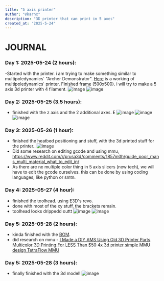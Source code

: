 ```yaml
---
title: "5 axis printer"
author: "@karnx"
description: "3D printer that can print in 5 axes"
created_at: "2025-5-24"
---
```

# JOURNAL

### Day 1: 2025-05-24 (2 hours):
-Started with the printer. i am trying to make something similar to multipoledynamics' "Archer Demonstrator". [Here](https://youtu.be/B9sdrezl6AU?si=WmDl--JQkKZQOYiN) is a working of multipoledynamics' printer. Finished frame (500x500). i will try to make a 5 axis 3d printer with 4 filament.
![image](https://github.com/user-attachments/assets/60352d2e-3c99-4d12-8803-f9ec46b700e5)
![image](https://github.com/user-attachments/assets/f7de94a0-ff6d-4f99-bab3-dcaa1cd7a709)


### Day 2: 2025-05-25 (3.5 hours):
- finished with the z axis and the 2 additional axes. E
![image](https://github.com/user-attachments/assets/15651939-7101-4acf-a70d-8ebe651309fc)
![image](https://github.com/user-attachments/assets/2de9e6f3-ca52-4ecc-bf87-968db99187a4)
![image](https://github.com/user-attachments/assets/4e1dfa98-a3ee-4dd5-bae4-c7e7d97472a2)


### Day 3: 2025-05-26 (1 hour):
- finished the heatbed positioning and stuff, with the 3d printed stuff for the printer..
![image](https://github.com/user-attachments/assets/2e67928f-3947-4a5f-8ec8-3e9aada096cc)
- Did some research on editing gcode and using mmu, https://www.reddit.com/r/prusa3d/comments/1857m0h/guide_poor_mans_multi_material_what_to_edit_in/
- As there are no multiple color thing in 5 axis slicers (new tech), we will have to edit the gcode ourselves. this can be done by using coding languages, like python or smtn.


### Day 4: 2025-05-27 (4 hour):
- finished the toolhead. using E3D's revo.
- done with most of the xy stuff, the brackets remain.
- toolhead looks drippedd outtt
![image](https://github.com/user-attachments/assets/2ee45f59-4d78-4441-a767-8d01bbbedf12)
![image](https://github.com/user-attachments/assets/301d7bc5-e30c-4fe2-8a78-ffc012535a4d)

### Day 5: 2025-05-28 (2 hours):
- kinda finished with the [BOM](https://1drv.ms/x/c/a3f42e945c9caa44/EbQFKpQWxlxJoD3NqtjWvSIBQ96Bu_KVVyi092GPrF79ng?e=FsEQ5S).
- did research on mmu -  [I Made a DIY AMS Using Old 3D Printer Parts](https://www.youtube.com/watch?v=s264WtPAhXw)  [Multicolor 3D Printing For LESS Than $50](https://www.youtube.com/watch?v=Vwb8Z4V4yuk) [4x 3d printer simple MMU design TetraFlow MMU](https://www.youtube.com/watch?v=IvIK14vktVs)

### Day 5: 2025-05-28 (3 hours):
- finally finished with the 3d model!
![image](https://github.com/user-attachments/assets/b76f9fa2-87ed-4ca0-a9d9-5040453b1264)
